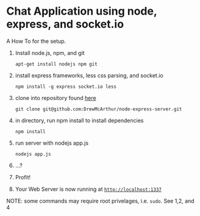 Chat Application using node, express, and socket.io
===================

A How To for the setup. 

1. Install node.js, npm, and git

    `apt-get install nodejs npm git`

2. install express frameworks, less css parsing, and socket.io

    `npm install -g express socket.io less`

3. clone into repository found [here](https://www.github.com/DrewMcArthur/node-express-server)

    `git clone git@github.com:DrewMcArthur/node-express-server.git`

4. in directory, run npm install to install dependencies

    `npm install`

5. run server with nodejs app.js 

    `nodejs app.js`

6. …?

7. Profit!

8. Your Web Server is now running at [`http://localhost:1337`](http://localhost:1337)

NOTE:  some commands may require root privelages, i.e. `sudo`.  See 1,2, and 4
